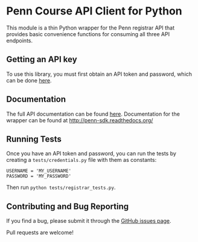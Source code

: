 Penn Course API Client for Python
====

This module is a thin Python wrapper for the Penn registrar API that provides basic convenience
functions for consuming all three API endpoints.


Getting an API key
----

To use this library, you must first obtain an API token and password, which can be done
[here](https://secure.www.upenn.edu/computing/da/webloginportal/eforms).

Documentation
----

The full API documentation can be found [here](https://esb.isc-seo.upenn.edu/8091/documentation/).
Documentation for the wrapper can be found at http://penn-sdk.readthedocs.org/

Running Tests
----

Once you have an API token and password, you can run the tests by creating a `tests/credentials.py`
file with them as constants:

```
USERNAME = 'MY_USERNAME'
PASSWORD = 'MY_PASSWORD'
```

Then run `python tests/registrar_tests.py`.

Contributing and Bug Reporting
----

If you find a bug, please submit it through the
[GitHub issues page](https://github.com/pennappslabs/penn-sdk-python/issues).

Pull requests are welcome!
